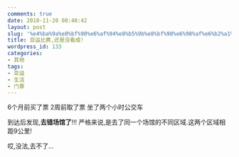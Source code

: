 ```yaml
---
comments: true
date: 2010-11-20 08:48:42
layout: post
slug: '%e4%ba%9a%e8%bf%90%e6%af%94%e8%b5%9b%e8%bf%98%e6%98%af%e6%b2%a1%e7%9c%8b%e6%88%90'
title: 亚运比赛,还是没看成!
wordpress_id: 133
categories:
- 其他
tags:
- 亚运
- 生活
- 门票
---
```


6个月前买了票
2周前取了票
坐了两个小时公交车


到达后发现,**去错场馆了**!!! 严格来说,是去了同一个场馆的不同区域.这两个区域相距9公里!


哎,没法,去不了...
